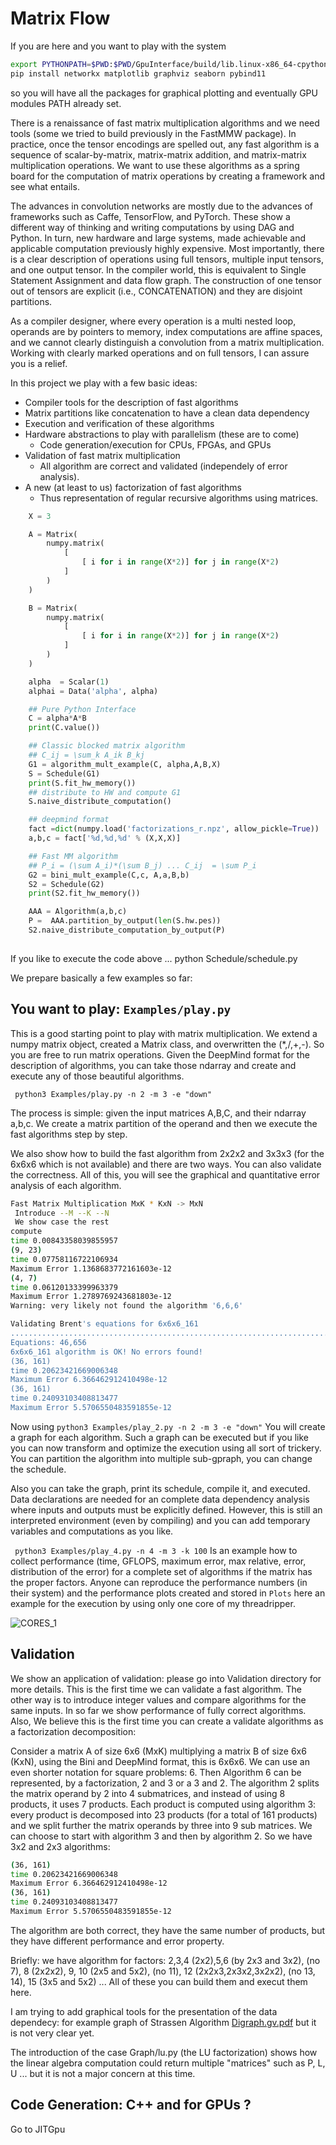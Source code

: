 # Matrix Flow

If you are here and you want to play with the system
```sh 
export PYTHONPATH=$PWD:$PWD/GpuInterface/build/lib.linux-x86_64-cpython-39/:$PWD/GpuInterface:$PWD/JITGpu/build/lib.linux-x86_64-cpython-39/
pip install networkx matplotlib graphviz seaborn pybind11
```
so you will have all the packages for graphical plotting and eventually GPU modules PATH already set.

There is a renaissance of fast matrix multiplication algorithms and we
need tools (some we tried to build previously in the FastMMW package). In practice, 
once the tensor encodings are spelled out, any fast algorithm is
a sequence of scalar-by-matrix, matrix-matrix addition,  and
matrix-matrix multiplication operations. We want to use these algorithms as a spring
board for the computation of matrix operations by creating a framework
and see what entails.

The advances in convolution networks are mostly due to the advances of 
frameworks such as Caffe, TensorFlow, and PyTorch. These show a
different way of thinking and writing computations by using DAG and
Python. In turn, new hardware and large systems, made achievable and applicable computation previously highly expensive.
Most importantly, there is a clear description of operations
using full tensors, multiple input tensors, and one output tensor. In
the compiler world, this is equivalent to Single Statement Assignment
and data flow graph. The construction of one tensor out of tensors are
explicit (i.e., CONCATENATION) and they are disjoint partitions.

As a compiler designer, where every operation is a multi nested loop,
operands are by pointers to memory, index computations are affine
spaces, and we cannot clearly distinguish a convolution from a matrix
multiplication. Working with clearly marked operations and on full
tensors, I can assure you is a relief.  

In this project we play with a few  basic ideas:

* Compiler tools for the description of fast algorithms
* Matrix partitions like concatenation to have a clean data dependency
* Execution and verification of these algorithms
* Hardware abstractions to play with parallelism (these are to come)
  * Code generation/execution for CPUs, FPGAs, and GPUs
* Validation of fast matrix multiplication
  * All algorithm are correct and validated (independely of error analysis).
* A new (at least to us) factorization of fast algorithms
  * Thus representation of regular recursive algorithms using matrices.


```py
    X = 3

    A = Matrix(
        numpy.matrix(
            [
                [ i for i in range(X*2)] for j in range(X*2)
            ]
        )
    )

    B = Matrix(
        numpy.matrix(
            [
                [ i for i in range(X*2)] for j in range(X*2)
            ]
        )
    )

    alpha  = Scalar(1)
    alphai = Data('alpha', alpha)

    ## Pure Python Interface
    C = alpha*A*B
    print(C.value())

    ## Classic blocked matrix algorithm
    ## C_ij = \sum_k A_ik B_kj
    G1 = algorithm_mult_example(C, alpha,A,B,X)
    S = Schedule(G1)
    print(S.fit_hw_memory())
    ## distribute to HW and compute G1    
    S.naive_distribute_computation()

    ## deepmind format
    fact =dict(numpy.load('factorizations_r.npz', allow_pickle=True))
    a,b,c = fact['%d,%d,%d' % (X,X,X)]

    ## Fast MM algorithm
    ## P_i = (\sum A_i)*(\sum B_j) ... C_ij  = \sum P_i
    G2 = bini_mult_example(C,c, A,a,B,b)
    S2 = Schedule(G2)
    print(S2.fit_hw_memory())

    AAA = Algorithm(a,b,c)
    P =  AAA.partition_by_output(len(S.hw.pes))
    S2.naive_distribute_computation_by_output(P)
    
```
If you like to execute the code above ...
python Schedule/schedule.py


We prepare basically a few examples so far:

## You want to play: ```Examples/play.py```

This is a good starting point to play with matrix multiplication. We
extend a numpy matrix object, created a Matrix class, and overwritten
the (*,/,+,-). So you are free to run matrix operations. Given the
DeepMind format for the description of algorithms, you can take those
ndarray and create and execute any of those beautiful algorithms.

``` python3 Examples/play.py -n 2 -m 3 -e "down"```

The process is simple: given the input matrices A,B,C, and their
ndarray a,b,c. We create a matrix partition of the operand and then we
execute the fast algorithms step by step.

We also show how to build the fast algorithm from 2x2x2 and 3x3x3 (for
the 6x6x6 which is not available) and there are two ways. You can also
validate the correctness. All of this, you will see the graphical and
quantitative error analysis of each algorithm.


```sh
Fast Matrix Multiplication MxK * KxN -> MxN 
 Introduce --M --K --N
 We show case the rest
compute
time 0.00843358039855957
(9, 23)
time 0.07758116722106934
Maximum Error 1.1368683772161603e-12
(4, 7)
time 0.06120133399963379
Maximum Error 1.2789769243681803e-12
Warning: very likely not found the algorithm '6,6,6'

Validating Brent's equations for 6x6x6_161
....................................................................................................
Equations: 46,656
6x6x6_161 algorithm is OK! No errors found!
(36, 161)
time 0.20623421669006348
Maximum Error 6.366462912410498e-12
(36, 161)
time 0.24093103408813477
Maximum Error 5.5706550483591855e-12
```


Now using ```python3 Examples/play_2.py -n 2 -m 3 -e "down"``` You
will create a graph for each algorithm. Such a graph can be executed
but if you like you can now transform and optimize the execution using
all sort of trickery. You can partition the algorithm into multiple
sub-gpraph, you can change the schedule.

Also you can take the graph, print its schedule, compile it, and
executed.  Data declarations are needed for an complete data
dependency analysis where inputs and outputs must be explicitly
defined. However, this is still an interpreted environment (even by
compiling) and you can add temporary variables and computations as you like. 

``` python3 Examples/play_4.py -n 4 -m 3 -k 100``` 
Is an example how to collect performance (time, GFLOPS, maximum error, max relative, error, distribution of the error) for a complete set of algorithms if the matrix has the proper factors. Anyone can reproduce the performance numbers (in their system) and the performance plots created and stored in ```Plots``` here an example for the execution by using only one core of my threadripper.

![CORES_1](https://user-images.githubusercontent.com/15663156/212575773-fb8da32f-0af5-4f7b-9ec9-81faecd8b4c3.png)


## Validation

We show an application of validation: please go into Validation
directory for more details. This is the first time we can validate a
fast algorithm. The other way is to introduce integer values and compare algorithms for the same inputs. In so far we show performance of fully correct algorithms. Also, We believe this is the first time you can create a validate
algorithms as a factorization decomposition:

Consider a matrix A of size 6x6 (MxK) multiplying a matrix B of size 6x6 (KxN), using the Bini and DeepMind format, this is 6x6x6. We can use an even shorter notation for square problems: 6.  Then Algorithm 6 can be represented, by a factorization, 2 and 3 or a 3 and 2. The algorithm 2 splits the matrix operand by 2 into 4 submatrices, and instead of using 8 products, it uses 7 products.  Each product
is computed using algorithm 3: every product is decomposed into 23 products (for a total of 161 products) and we split further the matrix operands by three into 9 sub matrices. We can choose to start with algorithm 3 and then by algorithm 2. So we have 3x2 and 2x3 algorithms:

```sh
(36, 161)
time 0.20623421669006348
Maximum Error 6.366462912410498e-12
(36, 161)
time 0.24093103408813477
Maximum Error 5.5706550483591855e-12
```

The algorithm are both correct, they have the same number of products, but they have different performance and error property. 

Briefly: we have algorithm for factors: 2,3,4 (2x2),5,6 (by 2x3 and 3x2), (no 7), 8 (2x2x2), 9, 10 (2x5 and 5x2), (no 11), 12 (2x2x3,2x3x2,3x2x2), (no 13, 14), 15 (3x5 and 5x2) ... All of these you can build them and execut them here.     

I am trying to add graphical tools for the presentation of the data dependecy: for example  graph of Strassen Algorithm 
[Digraph.gv.pdf](https://github.com/paolodalberto/MatrixFlow/files/10095377/Digraph.gv.pdf)
but it is not very clear yet. 

The introduction of the case Graph/lu.py (the LU factorization) shows how the linear algebra computation could return multiple "matrices" such as P, L, U ...  but it is not a major concern at this time.


## Code Generation: C++ and for GPUs ?

Go to JITGpu
